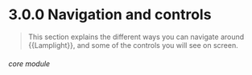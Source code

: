 # 3.0.0 Navigation and controls

> This section explains the different ways you can navigate around {{Lamplight}}, and some of the controls you will see on screen. 


###### core module

